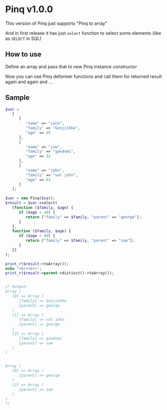 # Pinq v1.0.0

This version of Pinq just supports "Pinq to array"

And in first release it has just `select` function to select some elements (like as `SELECT` in SQL)

## How to use

Define an array and pass that to new Pinq instance constructor

Now you can use Pinq deformer functions and call them for returned result again and again and ...

## Sample

```php
$var =
   [
      [
         "name" => "jack",
         "family" => "Gonjishke",
         "age" => 45
      ],
      [
         "name" => "joe",
         "family" => "gandomi",
         "age" => 32
      ],
      [
         "name" => "john",
         "family" => "val john",
         "age" => 63
      ]
   ];

$var = new Pinq($var);
$result = $var->select(
   [function ($family, $age) {
      if ($age > 40) {
         return ["family" => $family, "parent" => "george"];
      }
   },
   function ($family, $age) {
      if ($age < 40) {
         return ["family" => $family, "parent" => "sam"];
      }
   }]
);

print_r($result->toArray());
echo "<br><br>";
print_r($result->parent->distinct()->toArray());


/* Output:
Array (
   [0] => Array (
      [family] => Gonjishke
      [parent] => george
   )
   [1] => Array (
      [family] => val john
      [parent] => george
   )
   [2] => Array (
      [family] => gandomi
      [parent] => sam
   )
)


Array (
   [0] => Array (
      [parent] => george
   )
   [2] => Array (
      [parent] => sam
   )
) 
*/
```
